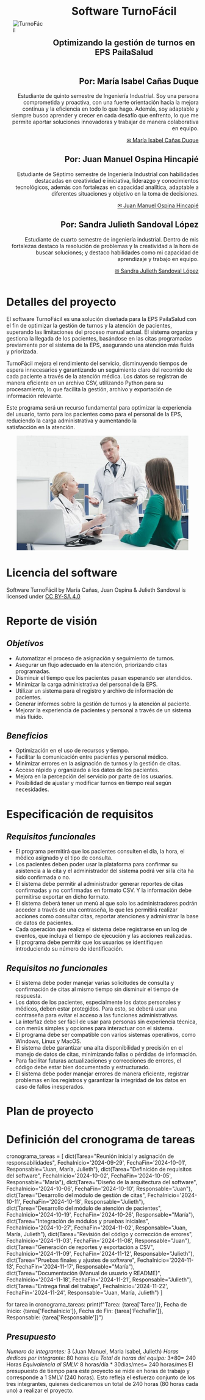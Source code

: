<div align="center">
<table>
    <thead>
        <tr>
            <td rowspan="3">
                <img alt="TurnoFácil" height="200px" src="https://raw.githubusercontent.com/mariaisabelcd/Trabajo-Final/refs/heads/main/images/logo%20turnof%C3%A1cil.png" hspace="10px" vspace="0px">
            </td>
            <td align="center">
                <h1><b>Software TurnoFácil</b></h1>
            </td>
        </tr>
        <tr>
            <td align="center">
                <h2><b>Optimizando la gestión de turnos en EPS PailaSalud</b></h2>
            </td>
        </tr>
    </thead>
</table>
</div>


<div align="right">
<h2> <b> Por: María Isabel Cañas Duque </b> </h2>
<p> Estudiante de quinto semestre de Ingeniería Industrial. Soy una persona comprometida y proactiva, con una fuerte orientación hacia la mejora continua y la eficiencia en todo lo que hago. Además, soy adaptable y siempre busco aprender y crecer en cada desafío que enfrento, lo que me permite aportar soluciones innovadoras y trabajar de manera colaborativa en equipo. </p>
<a href="mailto:maria.canasd@udea.edu.co"> ✉ María Isabel Cañas Duque </a>

<h2> <b> Por: Juan Manuel Ospina Hincapié </b> </h2>
<p> Estudiante de Séptimo semestre de Ingeniería Industrial con habilidades destacadas en creatividad e iniciativa, liderazgo y conocimientos tecnológicos, además con fortalezas en capacidad analítica, adaptable a diferentes situaciones y objetivo en la toma de decisiones. </p>
<a href="mailto:juan.ospina27@udea.edu.co"> ✉ Juan Manuel Ospina Hincapié </a>

<h2> <b> Por: Sandra Julieth Sandoval López </b> </h2>
<p> Estudiante de cuarto semestre de ingeniería industrial. Dentro de mis fortalezas destaco la resolución de problemas y la creatividad a la hora de buscar soluciones; y destaco habilidades como mi capacidad de aprendizaje y trabajo en equipo. </p>
<a href="mailto:julieth.sandoval@udea.edu.co"> ✉ Sandra Julieth Sandoval López </a>

</div>

<br>

# **Detalles del proyecto**
El software TurnoFácil es una solución diseñada para la EPS PailaSalud con el fin de optimizar la gestión de turnos y la atención de pacientes, superando las limitaciones del proceso manual actual. El sistema organiza y gestiona la llegada de los pacientes, basándose en las citas programadas previamente por el sistema de la EPS, asegurando una atención más fluida y priorizada.

TurnoFácil mejora el rendimiento del servicio, disminuyendo tiempos de espera innecesarios y garantizando un seguimiento claro del recorrido de cada paciente a través de la atención médica. Los datos se registran de manera eficiente en un archivo CSV, utilizando Python para su procesamiento, lo que facilita la gestión, archivo y exportación de información relevante.

Este programa será un recurso fundamental para optimizar la experiencia del usuario, tanto para los pacientes como para el personal de la EPS, reduciendo la carga administrativa y aumentando la satisfacción en la atención.

<div align="center">
    <img alt="Imagen representativa del proyecto" height="300px" src="https://raw.githubusercontent.com/mariaisabelcd/Trabajo-Final/refs/heads/main/images/atenci%C3%B3n%20turnof%C3%A1cil.jpg" hspace="10px" vspace="0px">
</div>

# **Licencia del software**
<p xmlns:cc="http://creativecommons.org/ns#" xmlns:dct="http://purl.org/dc/terms/"><span property="dct:title">Software TurnoFácil</span> by <span property="cc:attributionName">María Cañas, Juan Ospina & Julieth Sandoval</span> is licensed under <a href="https://creativecommons.org/licenses/by-sa/4.0/?ref=chooser-v1" target="_blank" rel="license noopener noreferrer" style="display:inline-block;">CC BY-SA 4.0<img style="height:22px!important;margin-left:3px;vertical-align:text-bottom;" src="https://mirrors.creativecommons.org/presskit/icons/cc.svg?ref=chooser-v1" alt=""><img style="height:22px!important;margin-left:3px;vertical-align:text-bottom;" src="https://mirrors.creativecommons.org/presskit/icons/by.svg?ref=chooser-v1" alt=""><img style="height:22px!important;margin-left:3px;vertical-align:text-bottom;" src="https://mirrors.creativecommons.org/presskit/icons/sa.svg?ref=chooser-v1" alt=""></a></p>

# **Reporte de visión**

## *Objetivos*
- Automatizar el proceso de asignación y seguimiento de turnos.
- Asegurar un flujo adecuado en la atención, priorizando citas programadas.
- Disminuir el tiempo que los pacientes pasan esperando ser atendidos.
- Minimizar la carga administrativa del personal de la EPS.
- Utilizar un sistema para el registro y archivo de información de pacientes.
- Generar informes sobre la gestión de turnos y la atención al paciente.
- Mejorar la experiencia de pacientes y personal a través de un sistema más fluido.

## *Beneficios*
- Optimización en el uso de recursos y tiempo.
- Facilitar la comunicación entre pacientes y personal médico.
- Minimizar errores en la asignación de turnos y la gestión de citas.
- Acceso rápido y organizado a los datos de los pacientes.
- Mejora en la percepción del servicio por parte de los usuarios.
- Posibilidad de ajustar y modificar turnos en tiempo real según necesidades.


# **Especificación de requisitos**

## *Requisitos funcionales*
- El programa permitirá que los pacientes consulten el día, la hora, el médico asignado y el tipo de consulta.
- Los pacientes deben poder usar la plataforma para confirmar su asistencia a la cita y el administrador del sistema podrá ver si la cita ha sido confirmada o no.
- El sistema debe permitir al administrador generar reportes de citas confirmadas y no confirmadas en formato CSV. Y la información debe permitirse exportar en dicho formato.
- El sistema deberá tener un menú al que solo los administradores podrán acceder a través de una contraseña, lo que les permitirá realizar acciones como consultar citas, reportar atenciones y administrar la base de datos de pacientes.
- Cada operación que realiza el sistema debe registrarse en un log de eventos, que incluya el tiempo de ejecución y las acciones realizadas.
- El programa debe permitir que los usuarios se identifiquen introduciendo su número de identificación.

## *Requisitos no funcionales*
- El sistema debe poder manejar varias solicitudes de consulta y confirmación de citas al mismo tiempo sin disminuir el tiempo de respuesta.
- Los datos de los pacientes, especialmente los datos personales y médicos, deben estar protegidos. Para esto, se deberá usar una contraseña para evitar el acceso a las funciones administrativas.
- La interfaz debe ser fácil de usar para personas sin experiencia técnica, con menús simples y opciones para interactuar con el sistema.
- El programa debe ser compatible con varios sistemas operativos, como Windows, Linux y MacOS.
- El sistema debe garantizar una alta disponibilidad y precisión en el manejo de datos de citas, minimizando fallas o pérdidas de información.
- Para facilitar futuras actualizaciones y correcciones de errores, el código debe estar bien documentado y estructurado.
- El sistema debe poder manejar errores de manera eficiente, registrar problemas en los registros y garantizar la integridad de los datos en caso de fallos inesperados.

# **Plan de proyecto**

# Definición del cronograma de tareas
cronograma_tareas = [
    dict(Tarea="Reunión inicial y asignación de responsabilidades", FechaInicio='2024-09-29', FechaFin='2024-10-01', Responsable="Juan, María, Julieth"),
    dict(Tarea="Definición de requisitos del software", FechaInicio='2024-10-02', FechaFin='2024-10-05', Responsable="María"),
    dict(Tarea="Diseño de la arquitectura del software", FechaInicio='2024-10-06', FechaFin='2024-10-10', Responsable="Juan"),
    dict(Tarea="Desarrollo del módulo de gestión de citas", FechaInicio='2024-10-11', FechaFin='2024-10-18', Responsable="Julieth"),
    dict(Tarea="Desarrollo del módulo de atención de pacientes", FechaInicio='2024-10-19', FechaFin='2024-10-26', Responsable="María"),
    dict(Tarea="Integración de módulos y pruebas iniciales", FechaInicio='2024-10-27', FechaFin='2024-11-02', Responsable="Juan, María, Julieth"),
    dict(Tarea="Revisión del código y corrección de errores", FechaInicio='2024-11-03', FechaFin='2024-11-08', Responsable="Juan"),
    dict(Tarea="Generación de reportes y exportación a CSV", FechaInicio='2024-11-09', FechaFin='2024-11-12', Responsable="Julieth"),
    dict(Tarea="Pruebas finales y ajustes de software", FechaInicio='2024-11-13', FechaFin='2024-11-17', Responsable="María"),
    dict(Tarea="Documentación (Manual de usuario y README)", FechaInicio='2024-11-18', FechaFin='2024-11-21', Responsable="Julieth"),
    dict(Tarea="Entrega final del trabajo", FechaInicio='2024-11-22', FechaFin='2024-11-24', Responsable="Juan, María, Julieth")
]

for tarea in cronograma_tareas:
    print(f"Tarea: {tarea['Tarea']}, Fecha de Inicio: {tarea['FechaInicio']}, Fecha de Fin: {tarea['FechaFin']}, Responsable: {tarea['Responsable']}")


## *Presupuesto*
*Numero de integrantes:* 3 (Juan Manuel, Maria Isabel, Julieth)
*Horas dedicas por integrante:* 80 horas c/u
*Total de horas del equipo:* 3*80= 240 Horas 
*Equivalencia al SMLV:* 8 horas/día * 30dias/mes= 240 horas/mes
El presupuesto de tiempo para este proyecto se mide en horas de trabajo y corresponde a 1 SMLV (240 horas). Esto refleja el esfuerzo conjunto de los tres integrantes, quienes dedicaremos un total de 240 horas (80 horas cada uno) a realizar el proyecto.
